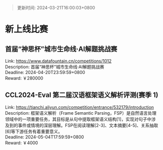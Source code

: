> 更新时间: 2024-03-21T16:00:03+0800 

# 新上线比赛


## 首届“神思杯”城市生命线·AI解题挑战赛
Link: https://www.datafountain.cn/competitions/1012  
Description: 首届“神思杯”城市生命线·AI解题挑战赛  
Deadline: 2024-04-20T23:59:59+0800  
Reward: ￥280000  

## CCL2024-Eval 第二届汉语框架语义解析评测(赛季 1)
Link: https://tianchi.aliyun.com/competition/entrance/532179/introduction  
Description: 框架语义解析（Frame Semantic Parsing，FSP）是自然语言处理领域中的一项重要任务，其目标是从句中提取框架语义结构[1]，实现对句子中涉及到的事件或情境的深层理解。FSP在阅读理解[2-3]、文本摘要[4-5]、关系抽取[6]等下游任务有着重要意义。  
Deadline: 2024-05-04T17:59:59+0800  
Reward: ￥4000  

